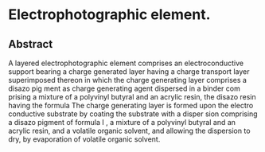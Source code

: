 # Electrophotographic element.

## Abstract
A layered electrophotographic element comprises an electroconductive support bearing a charge generated layer having a charge transport layer superimposed thereon in which the charge generating layer comprises a disazo pig ment as charge generating agent dispersed in a binder com prising a mixture of a polyvinyl butyral and an acrylic resin, the disazo resin having the formula The charge generating layer is formed upon the electro conductive substrate by coating the substrate with a disper sion comprising a disazo pigment of formula I , a mixture of a polyvinyl butyral and an acrylic resin, and a volatile organic solvent, and allowing the dispersion to dry, by evaporation of volatile organic solvent.